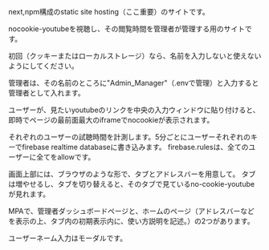 next,npm構成のstatic site hosting（ここ重要）のサイトです。


nocookie-youtubeを視聴し、その閲覧時間を管理者が管理する用のサイトです。

初回（クッキーまたはローカルストレージ）なら、名前を入力しないと使えないようにしてください。


管理者は、その名前のところに"Admin_Manager"（.envで管理）と入力すると管理者として入れます。


ユーザーが、見たいyoutubeのリンクを中央の入力ウィンドウに貼り付けると、即時でページの最前面最大のiframeでnocookieが表示されます。


それぞれのユーザーの試聴時間を計測します。5分ごとにユーザーそれぞれのキーでfirebase realtime databaseに書き込みます。
firebase.rulesは、全てのユーザーに全てをallowです。


画面上部には、ブラウザのような形で、タブとアドレスバーを用意して。
タブは増やせるし、タブを切り替えると、そのタブで見ているno-cookie-youtubeが見れます。

MPAで、管理者ダッシュボードページと、ホームのページ（アドレスバーなどを表示の上、タブ内の初期表示内に、使い方説明を記述。）の2つがあります。

ユーザーネーム入力はモーダルです。